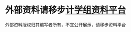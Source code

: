 # 外部资料请移步[计学组资料平台](https://xue.shinonomelab.net/%E5%A4%A7%E4%B8%80/%E5%B7%A5%E7%A7%91%E6%95%B0%E5%AD%A6%E5%88%86%E6%9E%90(%E4%B8%8B)/%E5%A4%96%E9%83%A8%E8%B5%84%E6%96%99)

外部资料版权归其编写者所有，不宜公开展示，请移步资料平台

